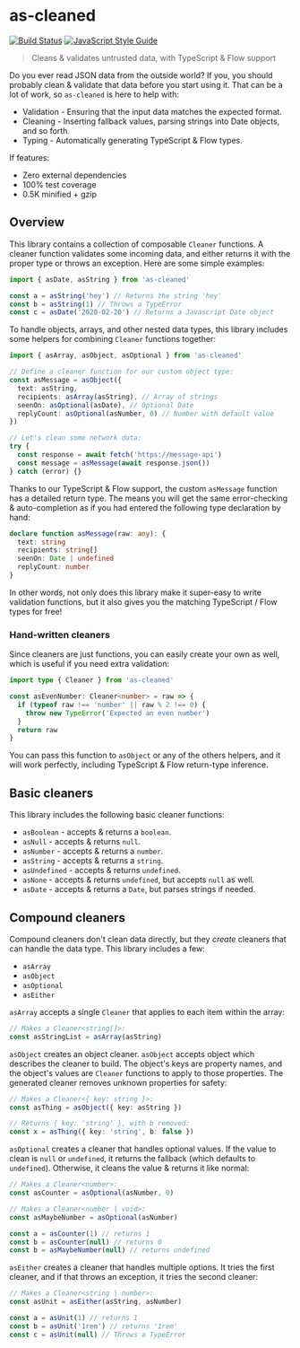 # as-cleaned

[![Build Status](https://travis-ci.com/swansontec/as-cleaned.svg?branch=master)](https://travis-ci.com/swansontec/as-clean)
[![JavaScript Style Guide](https://img.shields.io/badge/code_style-standard-brightgreen.svg)](https://standardjs.com)

> Cleans & validates untrusted data, with TypeScript & Flow support

Do you ever read JSON data from the outside world? If you, you should probably clean & validate that data before you start using it. That can be a lot of work, so `as-cleaned` is here to help with:

- Validation - Ensuring that the input data matches the expected format.
- Cleaning - Inserting fallback values, parsing strings into Date objects, and so forth.
- Typing - Automatically generating TypeScript & Flow types.

If features:

- Zero external dependencies
- 100% test coverage
- 0.5K minified + gzip

## Overview

This library contains a collection of composable `Cleaner` functions. A cleaner function validates some incoming data, and either returns it with the proper type or throws an exception. Here are some simple examples:

```typescript
import { asDate, asString } from 'as-cleaned'

const a = asString('hey') // Returns the string 'hey'
const b = asString(1) // Throws a TypeError
const c = asDate('2020-02-20') // Returns a Javascript Date object
```

To handle objects, arrays, and other nested data types, this library includes some helpers for combining `Cleaner` functions together:

```typescript
import { asArray, asObject, asOptional } from 'as-cleaned'

// Define a cleaner function for our custom object type:
const asMessage = asObject({
  text: asString,
  recipients: asArray(asString), // Array of strings
  seenOn: asOptional(asDate), // Optional Date
  replyCount: asOptional(asNumber, 0) // Number with default value
})

// Let's clean some network data:
try {
  const response = await fetch('https://message-api')
  const message = asMessage(await response.json())
} catch (error) {}
```

Thanks to our TypeScript & Flow support, the custom `asMessage` function has a detailed return type. The means you will get the same error-checking & auto-completion as if you had entered the following type declaration by hand:

```typescript
declare function asMessage(raw: any): {
  text: string
  recipients: string[]
  seenOn: Date | undefined
  replyCount: number
}
```

In other words, not only does this library make it super-easy to write validation functions, but it also gives you the matching TypeScript / Flow types for free!

### Hand-written cleaners

Since cleaners are just functions, you can easily create your own as well, which is useful if you need extra validation:

```typescript
import type { Cleaner } from 'as-cleaned'

const asEvenNumber: Cleaner<number> = raw => {
  if (typeof raw !== 'number' || raw % 2 !== 0) {
    throw new TypeError('Expected an even number')
  }
  return raw
}
```

You can pass this function to `asObject` or any of the others helpers, and it will work perfectly, including TypeScript & Flow return-type inference.

## Basic cleaners

This library includes the following basic cleaner functions:

- `asBoolean` - accepts & returns a `boolean`.
- `asNull` - accepts & returns `null`.
- `asNumber` - accepts & returns a `number`.
- `asString` - accepts & returns a `string`.
- `asUndefined` - accepts & returns `undefined`.
- `asNone` - accepts & returns `undefined`, but accepts `null` as well.
- `asDate` - accepts & returns a `Date`, but parses strings if needed.

## Compound cleaners

Compound cleaners don't clean data directly, but they *create* cleaners that can handle the data type. This library includes a few:

- `asArray`
- `asObject`
- `asOptional`
- `asEither`

`asArray` accepts a single `Cleaner` that applies to each item within the array:

```typescript
// Makes a Cleaner<string[]>:
const asStringList = asArray(asString)
```

`asObject` creates an object cleaner. `asObject` accepts object which describes the cleaner to build. The object's keys are property names, and the object's values are `Cleaner` functions to apply to those properties. The generated cleaner removes unknown properties for safety:

```typescript
// Makes a Cleaner<{ key: string }>:
const asThing = asObject({ key: asString })

// Returns { key: 'string' }, with b removed:
const x = asThing({ key: 'string', b: false })
```

`asOptional` creates a cleaner that handles optional values. If the value to clean is `null` or `undefined`, it returns the fallback (which defaults to `undefined`). Otherwise, it cleans the value & returns it like normal:

```typescript
// Makes a Cleaner<number>:
const asCounter = asOptional(asNumber, 0)

// Makes a Cleaner<number | void>:
const asMaybeNumber = asOptional(asNumber)

const a = asCounter(1) // returns 1
const b = asCounter(null) // returns 0
const b = asMaybeNumber(null) // returns undefined
```

`asEither` creates a cleaner that handles multiple options. It tries the first cleaner, and if that throws an exception, it tries the second cleaner:

```typescript
// Makes a Cleaner<string | number>:
const asUnit = asEither(asString, asNumber)

const a = asUnit(1) // returns 1
const b = asUnit('1rem') // returns '1rem'
const c = asUnit(null) // Throws a TypeError
```
